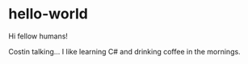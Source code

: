 # hello-world

Hi fellow humans!

Costin talking...
I like learning C# and drinking coffee in the mornings.
